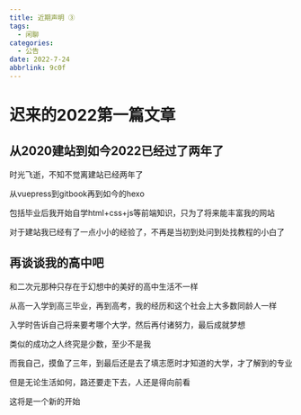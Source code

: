 ```yaml
---
title: 近期声明 ③
tags:
  - 闲聊
categories:
  - 公告
date: 2022-7-24
abbrlink: 9c0f
---
```

# 迟来的2022第一篇文章

## 从2020建站到如今2022已经过了两年了

时光飞逝，不知不觉离建站已经两年了

从vuepress到gitbook再到如今的hexo

包括毕业后我开始自学html+css+js等前端知识，只为了将来能丰富我的网站

对于建站我已经有了一点小小的经验了，不再是当初到处问到处找教程的小白了

## 再谈谈我的高中吧

和二次元那种只存在于幻想中的美好的高中生活不一样

从高一入学到高三毕业，再到高考，我的经历和这个社会上大多数同龄人一样

入学时告诉自己将来要考哪个大学，然后再付诸努力，最后成就梦想

类似的成功之人终究是少数，至少不是我

而我自己，摸鱼了三年，到最后还是去了填志愿时才知道的大学，才了解到的专业

但是无论生活如何，路还要走下去，人还是得向前看

这将是一个新的开始